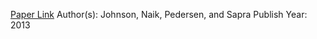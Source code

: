 
[Paper Link](https://www.pimco.fi/handlers/displaydocument.ashx?fn=PIMCO_Quantitative_Research_Stock_Bond_Correlation_Oct2013.pdf&id=zdVcShqiEMNUg7uf5lz9gz%2FfdtpZAxKCLsuDGmVqEEL9K6VxjAwuETyKmVNZSF6m%2BcwmMMY724kVAjVehk1ya6fz3ELNCiDJbrNwMbtWtozAkjCDLNE6JnGRN4SvPkXrkfMXXWZ%2FG9JbK0YT7CTnR%2FcjuIae6UxSAOryZ9paMv43z9Pw8Gj%2BLuiecPrLww1GSf9Bg8QJS6U2TKYW3hVWzNnBiL8bJqdyQdpq1Iq9DaHVgZrBy9mDO9%2BdvQPj92C%2Bl0MhLO5N5cPnVMJS%2Bb0wu6v9BG3xxstLvA97HCuTXcABp7JfFBOYW7d9P3Z%2BWJ%2BNmEKPHJ6a8ri4nTG1ukQhicswFHs683rZDuzVByjO%2FMaHb%2BQ6ykbSDrbQcvmuGIpnjaqg87DnYvSwLpsNdprDf5f5Edg0JrkQlSZsRHjJwbBWhIvzCWkMtiXkt0ee%2FepNTtfdQM7EmxDAHmG3N1%2BWQYVshgKM4Sf5j06DZwI7jx6%2BsxgL5TjvduX2Bxnp4L2z3j05y02WsTgN9GTBoElbZA%3D%3D)
Author(s): Johnson, Naik, Pedersen, and Sapra
Publish Year: 2013